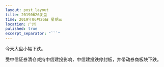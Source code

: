 ```yaml
---
layout: post_layout
title: 20190626复盘
time: 2019年06月26日 星期三
location: 广州
pulished: true
excerpt_separator: "```"
---
```



 今天大盘小幅下跌。
 
 受中信证券清仓减持中信建投影响，中信建投跌停封板，并带动券商板块下跌。
 
 
 

 
 
